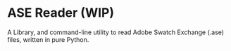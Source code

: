 # ASE Reader (WIP)

A Library, and command-line utility to read Adobe Swatch Exchange (.ase) files, written in pure Python.
